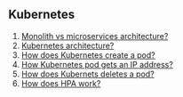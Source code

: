 ## Kubernetes

1. [Monolith vs microservices architecture?](https://github.com/rajdyp/rajdyp.github.io/blob/master/flashcards/kubernetes/answers/monolith_vs_microservices.md)
2. [Kubernetes architecture?](https://github.com/rajdyp/rajdyp.github.io/blob/master/flashcards/kubernetes/answers/k8s_architecture.md)
3. [How does Kubernetes create a pod?](https://github.com/rajdyp/rajdyp.github.io/blob/master/flashcards/kubernetes/answers/k8s_creates_a_pod.md)
5. [How Kubernetes pod gets an IP address?]()
6. [How does Kubernets deletes a pod?]()
7. [How does HPA work?](https://github.com/rajdyp/rajdyp.github.io/blob/master/flashcards/kubernetes/answers/how_HPA_works.md)
